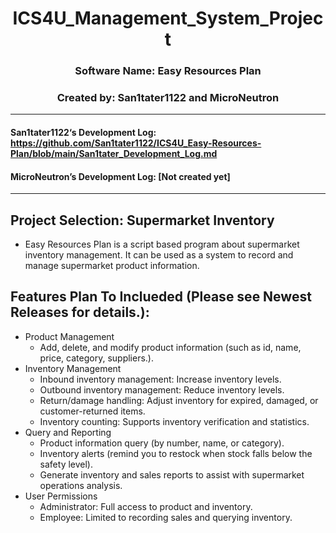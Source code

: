 <h1 align="center"> ICS4U_Management_System_Project </h1>
<h3 align="center"> Software Name: Easy Resources Plan </h3>
<h3 align="center"> Created by: San1tater1122 and MicroNeutron </h3>

---
#### San1tater1122‘s Development Log: https://github.com/San1tater1122/ICS4U_Easy-Resources-Plan/blob/main/San1tater_Development_Log.md  
#### MicroNeutron’s Development Log: [Not created yet]  
---

## Project Selection: Supermarket Inventory
* Easy Resources Plan is a script based program about supermarket inventory management. It can be used as a system to record and manage supermarket product information.
## Features Plan To Inclueded (Please see Newest Releases for details.): 
* Product Management
  * Add, delete, and modify product information (such as id, name, price, category, suppliers.).
* Inventory Management
  * Inbound inventory management: Increase inventory levels.
  * Outbound inventory management: Reduce inventory levels.
  * Return/damage handling: Adjust inventory for expired, damaged, or customer-returned items.
  * Inventory counting: Supports inventory verification and statistics.
* Query and Reporting
  * Product information query (by number, name, or category).
  * Inventory alerts (remind you to restock when stock falls below the safety level).
  * Generate inventory and sales reports to assist with supermarket operations analysis.
* User Permissions
  * Administrator: Full access to product and inventory.
  * Employee: Limited to recording sales and querying inventory.
